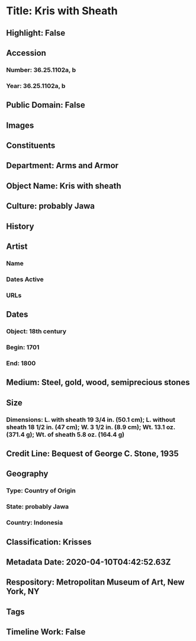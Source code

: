 # Title: Kris with Sheath
## Highlight: False
## Accession
### Number: 36.25.1102a, b
### Year: 36.25.1102a, b
## Public Domain: False
## Images
## Constituents
## Department: Arms and Armor
## Object Name: Kris with sheath
## Culture: probably Jawa
## History
## Artist
### Name
### Dates Active
### URLs
## Dates
### Object: 18th century
### Begin: 1701
### End: 1800
## Medium: Steel, gold, wood, semiprecious stones
## Size
### Dimensions: L. with sheath 19 3/4 in. (50.1 cm); L. without sheath 18 1/2 in. (47 cm); W. 3 1/2 in. (8.9 cm); Wt. 13.1 oz. (371.4 g); Wt. of sheath 5.8 oz. (164.4 g)
## Credit Line: Bequest of George C. Stone, 1935
## Geography
### Type: Country of Origin
### State: probably Jawa
### Country: Indonesia
## Classification: Krisses
## Metadata Date: 2020-04-10T04:42:52.63Z
## Respository: Metropolitan Museum of Art, New York, NY
## Tags
## Timeline Work: False